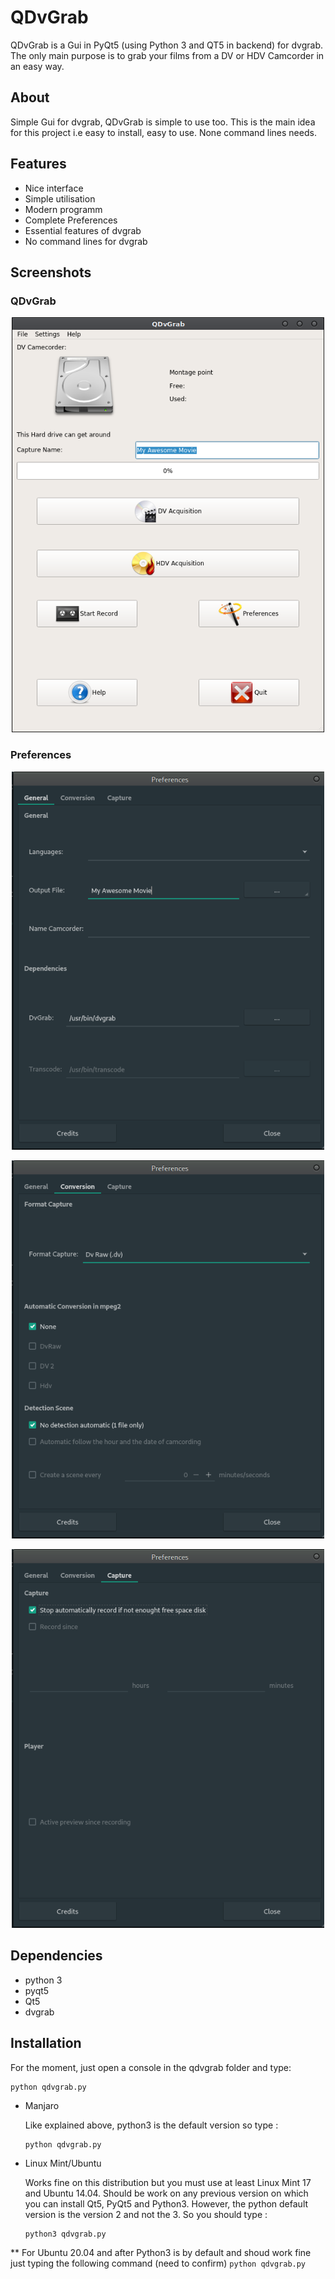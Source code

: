 # QDvGrab

QDvGrab is a Gui in PyQt5 (using Python 3 and QT5 in backend) for dvgrab. The only main purpose is to grab your films from a DV or HDV Camcorder
 in an easy way.
 
About
-----

Simple Gui for dvgrab, QDvGrab is simple to use too. This is the main idea for this project i.e easy to install, easy to
 use. None command lines needs.
  
Features
--------

* Nice interface
* Simple utilisation
* Modern programm
* Complete Preferences
* Essential features of dvgrab
* No command lines for dvgrab

Screenshots
-----------

### QDvGrab

<p align="center">
    <img src="qdvgrab/classes/qdvgrab.png" alt="QDvGrab" width="500">
</p>

### Preferences

<p align="center">
	<img src="qdvgrab/classes/preferences1.png" alt="Preferences" width="500">
</p>

<p align="center">
	<img src="qdvgrab/classes/preferences2.png" alt="Preferences" width="500">
</p>

<p align="center">
	<img src="qdvgrab/classes/preferences3.png" alt="Preferences" width="500">
</p>


Dependencies
------------

* python 3
* pyqt5
* Qt5
* dvgrab

Installation
------------

For the moment, just open a console in the qdvgrab folder and type:

 ```
python qdvgrab.py
```

* Manjaro

    Like explained above, python3 is the default version so type :
    ```
    python qdvgrab.py
    ```
    
* Linux Mint/Ubuntu

    Works fine on this distribution but you must use at least Linux Mint 17 and Ubuntu 14.04. 
    Should be work on any previous version on which you can install Qt5, PyQt5 and Python3.
    However, the python default version is the version 2 and not the 3. So you should type :
    
    ```
    python3 qdvgrab.py
    ```
** For Ubuntu 20.04 and after
	Python3 is by default and shoud work fine just typing the following command (need to confirm) 
	```
	python qdvgrab.py
	```

